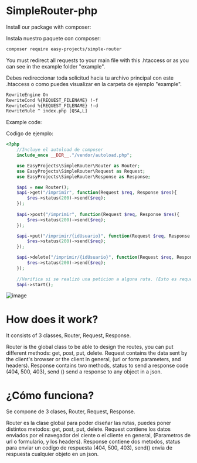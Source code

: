 # SimpleRouter-php

Install our package with composer:

Instala nuestro paquete con composer:

```txt
composer require easy-projects/simple-router
```

You must redirect all requests to your main file with this .htaccess or as you can see in the example folder "example".

Debes redireccionar toda solicitud hacia tu archivo principal con este .htaccess o como puedes visualizar en la carpeta de ejemplo "example".

```txt
RewriteEngine On
RewriteCond %{REQUEST_FILENAME} !-f
RewriteCond %{REQUEST_FILENAME} !-d
RewriteRule ^ index.php [QSA,L]
```

Example code:

Codigo de ejemplo:

```php
<?php
    //Incluye el autoload de composer
    include_once __DIR__."/vendor/autoload.php";

    use EasyProjects\SimpleRouter\Router as Router;
    use EasyProjects\SimpleRouter\Request as Request;
    use EasyProjects\SimpleRouter\Response as Response;

    $api = new Router();
    $api->get("/imprimir", function(Request $req, Response $res){
        $res->status(200)->send($req);
    });
    
    $api->post("/imprimir", function(Request $req, Response $res){
        $res->status(200)->send($req);
    });

    $api->put("/imprimir/{idUsuario}", function(Request $req, Response $res){
        $res->status(200)->send($req);
    });

    $api->delete("/imprimir/{idUsuario}", function(Request $req, Response $res){
        $res->status(200)->send($req);
    });
    
    //Verifica si se realizó una peticion a alguna ruta. (Esto es requerido)
    $api->start();
```

![image](https://user-images.githubusercontent.com/86737117/144947334-5f09b150-5ec4-481c-9dfd-bc09592c7250.png)

# How does it work?

It consists of 3 classes, Router, Request, Response.

Router is the global class to be able to design the routes, you can put different methods: get, post, put, delete.
Request contains the data sent by the client's browser or the client in general, (url or form parameters, and headers).
Response contains two methods, status to send a response code (404, 500, 403), send () send a response to any object in a json.

# ¿Cómo funciona?

Se compone de 3 clases, Router, Request, Response.

Router es la clase global para poder diseñar las rutas, puedes poner distintos metodos: get, post, put, delete.
Request contiene los datos enviados por el navegador del ciente o el cliente en general, (Parametros de url o formulario, y los headers).
Response contiene dos metodos, status para enviar un codigo de respuesta (404, 500, 403), send() envia de respuesta cualquier objeto en un json.


